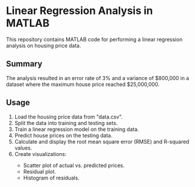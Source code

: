 <!DOCTYPE html>
<html>
<body>

<h1>Linear Regression Analysis in MATLAB</h1>

<p>This repository contains MATLAB code for performing a linear regression analysis on housing price data.</p>

<h2>Summary</h2>
<p>The analysis resulted in an error rate of 3% and a variance of $800,000 in a dataset where the maximum house price reached $25,000,000.</p>

<h2>Usage</h2>
<ol>
    <li>Load the housing price data from "data.csv".</li>
    <li>Split the data into training and testing sets.</li>
    <li>Train a linear regression model on the training data.</li>
    <li>Predict house prices on the testing data.</li>
    <li>Calculate and display the root mean square error (RMSE) and R-squared values.</li>
    <li>Create visualizations:</li>
    <ul>
        <li>Scatter plot of actual vs. predicted prices.</li>
        <li>Residual plot.</li>
        <li>Histogram of residuals.</li>
    </ul>
</ol>
</body>
</html>
